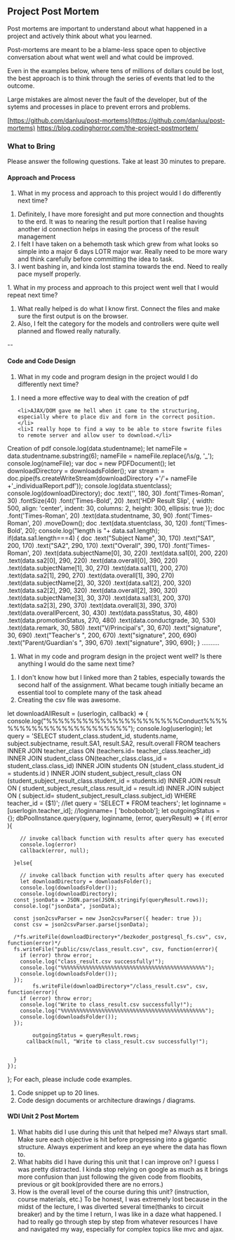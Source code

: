 ## Project Post Mortem
Post mortems are important to understand about what happened in a project and actively think about what you learned.

Post-mortems are meant to be a blame-less space open to objective conversation about what went well and what could be improved.

Even in the examples below, where tens of millions of dollars could be lost, the best approach is to think through the series of events that led to the outcome.

Large mistakes are almost never the fault of the developer, but of the sytems and processes in place to prevent errors and problems.

[https://github.com/danluu/post-mortems](https://github.com/danluu/post-mortems)
https://blog.codinghorror.com/the-project-postmortem/



### What to Bring
Please answer the following questions. Take at least 30 minutes to prepare.

#### Approach and Process

1. What in my process and approach to this project would I do differently next time?
<ol>
	<li>Definitely, I have more foresight and put more connection and thoughts to the erd. It was to nearing the result portion that I realise having another id connection helps in easing the process of the result management</li>
	<li>I felt I have taken on a behemoth task which grew from what looks so simple into a major 6 days LOTR major war. Really need to be more wary and think carefully before committing the idea to task.</li>
	<li>I went bashing in, and kinda lost stamina towards the end. Need to really pace myself properly.</li>
</ol>
1. What in my process and approach to this project went well that I would repeat next time?
<ol>
	<li>What really helped is do what I know first. Connect the files and make sure the first output is on the browser.</li>
	<li>Also, I felt the category for the models and controllers were quite well planned and flowed really naturally.</li>
</ol>
--

#### Code and Code Design

1. What in my code and program design in the project would I do differently next time?
<ol>
	<li>I need a more effective way to deal with the creation of pdf</li>


	<li>AJAX/DOM gave me hell when it came to the structuring, especially where to place div and form in the correct position. </li>
	<li>I really hope to find a way to be able to store fswrite files to remote server and allow user to download.</li>
</ol>

Creation of pdf
   console.log(data.studentname);
    let nameFile = data.studentname.substring(6);
    nameFile = nameFile.replace(/\s/g, '_');
    console.log(nameFile);
var doc = new PDFDocument();
let downloadDirectory = downloadsFolder();
var stream = doc.pipe(fs.createWriteStream(downloadDirectory +'/'+ nameFile +'_individualReport.pdf'));
console.log(data.stuentclass);
console.log(downloadDirectory);
doc
  .text('', 180, 30)
  .font('Times-Roman', 30)
  .fontSize(40)
  .font('Times-Bold', 20)
  .text('HDP Result Slip', {
    width: 500,
    align: 'center',
    indent: 30,
    columns: 2,
    height: 300,
    ellipsis: true
  });
  doc
   .font('Times-Roman', 20)
  .text(data.studentname, 30, 90)
  .font('Times-Roman', 20)
  .moveDown();
 doc
  .text(data.stuentclass, 30, 120)
  .font('Times-Bold', 20);
  console.log("length is "+ data.sa1.length);
if(data.sa1.length===4)
{
doc
    .text("Subject Name", 30, 170)
    .text("SA1", 200, 170)
    .text("SA2", 290, 170)
    .text("Overall", 390, 170)
    .font('Times-Roman', 20)
    .text(data.subjectName[0], 30, 220)
    .text(data.sa1[0], 200, 220)
    .text(data.sa2[0], 290, 220)
    .text(data.overall[0], 390, 220)
    .text(data.subjectName[1], 30, 270)
    .text(data.sa1[1], 200, 270)
    .text(data.sa2[1], 290, 270)
    .text(data.overall[1], 390, 270)
    .text(data.subjectName[2], 30, 320)
    .text(data.sa1[2], 200, 320)
    .text(data.sa2[2], 290, 320)
    .text(data.overall[2], 390, 320)
    .text(data.subjectName[3], 30, 370)
    .text(data.sa1[3], 200, 370)
    .text(data.sa2[3], 290, 370)
    .text(data.overall[3], 390, 370)
    .text(data.overallPercent, 30, 430)
    .text(data.passStatus, 30, 480)
    .text(data.promotionStatus, 270, 480)
    .text(data.conductgrade, 30, 530)
    .text(data.remark, 30, 580)
    .text("V/Principal's", 30, 670)
    .text("signature", 30, 690)
    .text("Teacher's ", 200, 670)
    .text("signature", 200, 690)
    .text("Parent/Guardian's ", 390, 670)
    .text("signature", 390, 690);
} ..........
1. What in my code and program design in the project went well? Is there anything I would do the same next time?
<ol>
	<li>I don't know how but I linked more than 2 tables, especially towards the second half of the assignment. What became tough initially became an essential tool to complete many of the task ahead</li>
	<li>Creating the csv file was awesome.</li>
</ol>

let downloadAllResult = (userlogin, callback) => {
    console.log("%%%%%%%%%%%%%%%%%%%%%%Conduct%%%%%%%%%%%%%%%%%%%%%%%%");
    console.log(userlogin);
    let query = 'SELECT student_class.student_id, students.name, subject.subjectname, result.SA1, result.SA2, result.overall  FROM teachers INNER JOIN teacher_class ON (teachers.id= teacher_class.teacher_id) INNER JOIN student_class ON(teacher_class.class_id = student_class.class_id) INNER JOIN students ON (student_class.student_id = students.id ) INNER JOIN student_subject_result_class ON (student_subject_result_class.student_id = students.id) INNER JOIN result ON ( student_subject_result_class.result_id = result.id) INNER JOIN subject ON ( subject.id= student_subject_result_class.subject_id)  WHERE teacher_id = ($1)';
    //let query = 'SELECT * FROM teachers';
    let loginname = [userlogin.teacher_id];
    //loginname= [ 'bobobobob'];
    let outgoingStatus = {};
    dbPoolInstance.query(query, loginname, (error, queryResult) => {
      if( error ){

        // invoke callback function with results after query has executed
        console.log(error)
        callback(error, null);

      }else{

        // invoke callback function with results after query has executed
        let downloadDirectory = downloadsFolder();
        console.log(downloadsFolder());
        console.log(downloadDirectory);
      const jsonData = JSON.parse(JSON.stringify(queryResult.rows));
      console.log("jsonData", jsonData);

      const json2csvParser = new Json2csvParser({ header: true });
      const csv = json2csvParser.parse(jsonData);

      /*fs.writeFile(downloadDirectory+"/bezkoder_postgresql_fs.csv", csv, function(error)*/
      fs.writeFile("public/csv/class_result.csv", csv, function(error){
        if (error) throw error;
        console.log("class_result.csv successfully!");
        console.log("%%%%%%%%%%%%%%%%%%%%%%%%%%%%%%%%%%%%%%%%%%%%%%");
        console.log(downloadsFolder());
      });
            fs.writeFile(downloadDirectory+"/class_result.csv", csv, function(error){
        if (error) throw error;
        console.log("Write to class_result.csv successfully!");
        console.log("%%%%%%%%%%%%%%%%%%%%%%%%%%%%%%%%%%%%%%%%%%%%%%");
        console.log(downloadsFolder());
      });

            outgoingStatus = queryResult.rows;
          callback(null, "Write to class_result.csv successfully!");


      }
    });
  };
  For each, please include code examples.
  1. Code snippet up to 20 lines.
  2. Code design documents or architecture drawings / diagrams.

#### WDI Unit 2 Post Mortem
1. What habits did I use during this unit that helped me?
Always start small. Make sure each objective is hit before progressing into a gigantic structure. Always experiment and keep an eye where the data has flown to. 
2. What habits did I have during this unit that I can improve on?
I guess I was pretty distracted. I kinda stop relying on google as much as it brings more confusion than just following the given code from floobits, previous or git book(provided there are no errors.)
3. How is the overall level of the course during this unit? (instruction, course materials, etc.)
To be honest, I was extremely lost because in the midst of the lecture, I was diverted several time(thanks to circuit breaker) and by the time I return, I was like in a daze what happened. I had to really go through step by step from whatever resources I have and navigated my way, especially for complex topics like mvc and ajax. 